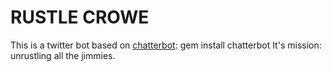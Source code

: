 RUSTLE CROWE
======

This is a twitter bot based on [chatterbot](https://github.com/muffinista/chatterbot):
	gem install chatterbot
It's mission: unrustling all the jimmies.
